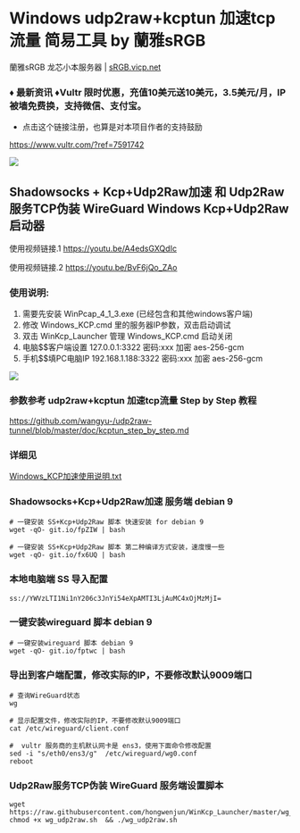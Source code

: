 #  Windows udp2raw+kcptun 加速tcp流量 简易工具  by 蘭雅sRGB
蘭雅sRGB 龙芯小本服务器 | [sRGB.vicp.net](http://sRGB.vicp.net)

### ♦ 最新资讯 ♦Vultr 限时优惠，充值10美元送10美元，3.5美元/月，IP被墙免费换，支持微信、支付宝。
- 点击这个链接注册，也算是对本项目作者的支持鼓励

https://www.vultr.com/?ref=7591742

![](https://raw.githubusercontent.com/hongwenjun/WinKcp_Launcher/master/gui.png)

## Shadowsocks + Kcp+Udp2Raw加速 和 Udp2Raw服务TCP伪装 WireGuard Windows Kcp+Udp2Raw 启动器 

使用视频链接.1   https://youtu.be/A4edsGXQdIc

使用视频链接.2   https://youtu.be/BvF6jQo_ZAo

### 使用说明:
1. 需要先安装 WinPcap_4_1_3.exe (已经包含和其他windows客户端)
2. 修改 Windows_KCP.cmd 里的服务器IP参数，双击启动调试
3. 双击 WinKcp_Launcher 管理 Windows_KCP.cmd 启动关闭 
4. 电脑$$客户端设置  127.0.0.1:3322     密码:xxx   加密 aes-256-gcm
5. 手机$$填PC电脑IP  192.168.1.188:3322 密码:xxx   加密 aes-256-gcm

![](https://raw.githubusercontent.com/hongwenjun/WinKcp_Launcher/master/windows_kcp.gif)

### 参数参考  udp2raw+kcptun 加速tcp流量 Step by Step 教程
https://github.com/wangyu-/udp2raw-tunnel/blob/master/doc/kcptun_step_by_step.md


### 详细见
[Windows_KCP加速使用说明.txt](https://raw.githubusercontent.com/hongwenjun/WinKcp_Launcher/master/Windows_KCP加速使用说明.txt)

### Shadowsocks+Kcp+Udp2Raw加速 服务端  debian 9
```
# 一键安装 SS+Kcp+Udp2Raw 脚本 快速安装 for debian 9
wget -qO- git.io/fpZIW | bash

# 一键安装 SS+Kcp+Udp2Raw 脚本 第二种编译方式安装，速度慢一些
wget -qO- git.io/fx6UQ | bash
```

###  本地电脑端 SS 导入配置 
```
ss://YWVzLTI1Ni1nY206c3JnYi54eXpAMTI3LjAuMC4xOjMzMjI=
```

### 一键安装wireguard 脚本 debian 9
```
# 一键安装wireguard 脚本 debian 9
wget -qO- git.io/fptwc | bash
```
### 导出到客户端配置，修改实际的IP，不要修改默认9009端口
```
# 查询WireGuard状态
wg

# 显示配置文件，修改实际的IP，不要修改默认9009端口
cat /etc/wireguard/client.conf
```
```
#  vultr 服务商的主机默认网卡是 ens3，使用下面命令修改配置
sed -i "s/eth0/ens3/g"  /etc/wireguard/wg0.conf
reboot
```
### Udp2Raw服务TCP伪装 WireGuard 服务端设置脚本
```
wget https://raw.githubusercontent.com/hongwenjun/WinKcp_Launcher/master/wg_udp2raw.sh 
chmod +x wg_udp2raw.sh  && ./wg_udp2raw.sh

```
